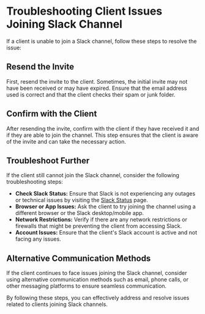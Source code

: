 # Troubleshooting Client Issues Joining Slack Channel

If a client is unable to join a Slack channel, follow these steps to resolve the issue:

## Resend the Invite

First, resend the invite to the client. Sometimes, the initial invite may not have been received or may have expired. Ensure that the email address used is correct and that the client checks their spam or junk folder.

## Confirm with the Client

After resending the invite, confirm with the client if they have received it and if they are able to join the channel. This step ensures that the client is aware of the invite and can take the necessary action.

## Troubleshoot Further

If the client still cannot join the Slack channel, consider the following troubleshooting steps:

- **Check Slack Status:** Ensure that Slack is not experiencing any outages or technical issues by visiting the [Slack Status](https://status.slack.com/) page.
- **Browser or App Issues:** Ask the client to try joining the channel using a different browser or the Slack desktop/mobile app.
- **Network Restrictions:** Verify if there are any network restrictions or firewalls that might be preventing the client from accessing Slack.
- **Account Issues:** Ensure that the client's Slack account is active and not facing any issues.

## Alternative Communication Methods

If the client continues to face issues joining the Slack channel, consider using alternative communication methods such as email, phone calls, or other messaging platforms to ensure seamless communication.

By following these steps, you can effectively address and resolve issues related to clients joining Slack channels.